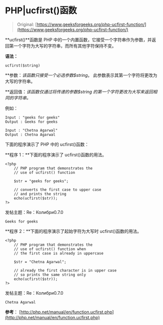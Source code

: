 # PHP|ucfirst()函数

> Original: [https://www.geeksforgeeks.org/php-ucfirst-function/](https://www.geeksforgeeks.org/php-ucfirst-function/)

**ucfirst()**函数是 PHP 中的一个内置函数，它接受一个字符串作为参数，并返回第一个字符为大写的字符串，而所有其他字符保持不变。

**语法：**

```
ucfirst($string)
```

**参数：**该函数只接受一个必选参数*$string*。 此参数表示其第一个字符将更改为大写的字符串。

**返回值：**该函数仅通过将传递的参数*$string 的第一个字符更改为大写来返回相同的字符串。*

例如：

```
Input : "geeks for geeks"
Output : Geeks for geeks

Input : "Chetna Agarwal"
Output : Chetna Agarwal

```

下面的程序演示了 PHP 中的 ucfirst()函数：

**程序 1：**下面的程序演示了 ucfirst()函数的用法。

```
<?php
    // PHP program that demonstrates the 
    // use of ucfirst() function 

    $str = "geeks for geeks";

    // converts the first case to upper case 
    // and prints the string
    echo(ucfirst($str)); 
?>
```

发帖主题：Re：Колибри0.7.0

```
Geeks for geeks

```

**程序 2：**下面的程序演示了起始字符为大写时 ucfirst()函数的用法。

```
<?php
    // PHP program that demonstrates the 
    // use of ucfirst() function when 
    // the first case is already in uppercase

    $str = "Chetna Agarwal";

    // already the first character is in upper case 
    // so prints the same string only
    echo(ucfirst($str)); 
?>
```

发帖主题：Re：Колибри0.7.0

```
Chetna Agarwal

```

**参考**：
[http://php.net/manual/en/function.ucfirst.php](http://php.net/manual/en/function.ucfirst.php)